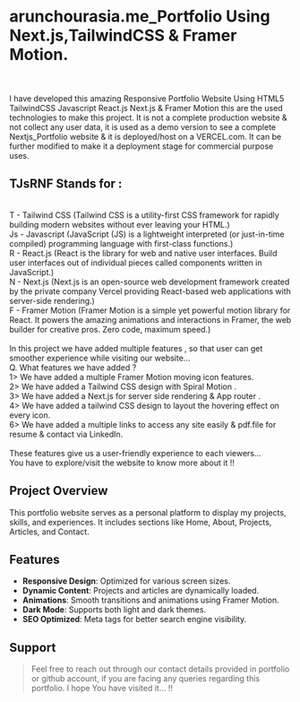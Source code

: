 # arunchourasia.me_Portfolio Using Next.js,TailwindCSS & Framer Motion.
<br>
<br>
I have developed this amazing Responsive Portfolio Website Using HTML5 TailwindCSS Javascript React.js Next.js & Framer Motion this are the used technologies to make this project. It is not a complete production website & not collect any user data, it is used as a demo version to see a complete Nextjs_Portfolio website & it is deployed/host on a VERCEL.com. It can be further modified to make it a deployment stage for commercial purpose uses.<br>

## TJsRNF Stands for : <br>
<br>
T - Tailwind CSS (Tailwind CSS is a utility-first CSS framework for rapidly building modern websites without ever leaving your HTML.)<br>
Js - Javascript (JavaScript (JS) is a lightweight interpreted (or just-in-time compiled) programming language with first-class functions.)<br>
R - React.js (React is the library for web and native user interfaces. Build user interfaces out of individual pieces called components written in JavaScript.)<br>
N - Next.js (Next.js is an open-source web development framework created by the private company Vercel providing React-based web applications with server-side rendering.)<br>
F - Framer Motion (Framer Motion is a simple yet powerful motion library for React. It powers the amazing animations and interactions in Framer, the web builder for creative pros. Zero code, maximum speed.)<br>
<br>In this project we have added multiple features , so that user can get smoother experience while visiting our website...<br>Q. What features we have added ?<br>1> We have added a multiple Framer Motion moving icon features.<br>2> We have added a Tailwind CSS design with Spiral Motion .<br>3> We have added a Next.js for server side rendering & App router .<br>4> We have added a tailwind CSS design to layout the hovering effect on every icon.<br>6> We have added a multiple links to access any site easily & pdf.file for resume & contact via LinkedIn.<br>
<br>These features give us a user-friendly experience to each viewers...<br>
You have to explore/visit the website to know more about it !!<br>

## Project Overview

This portfolio website serves as a personal platform to display my projects, skills, and experiences. It includes sections like Home, About, Projects, Articles, and Contact.

## Features

- **Responsive Design**: Optimized for various screen sizes.
- **Dynamic Content**: Projects and articles are dynamically loaded.
- **Animations**: Smooth transitions and animations using Framer Motion.
- **Dark Mode**: Supports both light and dark themes.
- **SEO Optimized**: Meta tags for better search engine visibility.

## Support 

> Feel free to reach out through our contact details provided in portfolio or github account, if you are facing any queries regarding this portfolio.
> I hope You have visited it... !!

 
